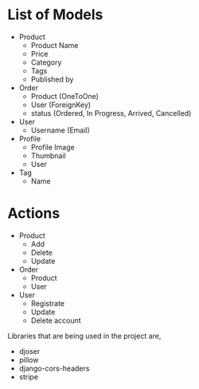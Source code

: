 # List of Models

- Product
    - Product Name
    - Price
    - Category
    - Tags
    - Published by
- Order
    - Product (OneToOne)
    - User (ForeignKey)
    - status (Ordered, In Progress, Arrived, Cancelled)
- User
    - Username (Email)
- Profile
    - Profile Image
    - Thumbnail
    - User
- Tag
    - Name

# Actions
    
- Product
    - Add
    - Delete
    - Update
- Order
    - Product
    - User
- User
    - Registrate
    - Update
    - Delete account


Libraries that are being used in the project are,
* djoser
* pillow
* django-cors-headers
* stripe
